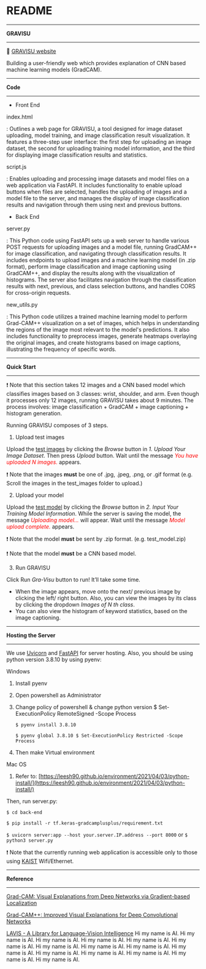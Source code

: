 # README

---

**GRAVISU**

---

🔗 [GRAVISU website](http://wlqmfl.com/project/gravisu/index.html)

Building a user-friendly web which provides explanation of CNN based machine learning models (GradCAM).

---

**Code**

---

- Front End

index.html

: Outlines a web page for GRAVISU, a tool designed for image dataset uploading, model training, and image classification result visualization. It features a three-step user interface: the first step for uploading an image dataset, the second for uploading training model information, and the third for displaying image classification results and statistics.

script.js

: Enables uploading and processing image datasets and model files on a web application via FastAPI. It includes functionality to enable upload buttons when files are selected, handles the uploading of images and a model file to the server, and manages the display of image classification results and navigation through them using next and previous buttons.

- Back End

server.py

: This Python code using FastAPI sets up a web server to handle various POST requests for uploading images and a model file, running GradCAM++ for image classification, and navigating through classification results. It includes endpoints to upload images and a machine learning model (in .zip format), perform image classification and image captioning using GradCAM++, and display the results along with the visualization of histograms. The server also facilitates navigation through the classification results with next, previous, and class selection buttons, and handles CORS for cross-origin requests.

new_utils.py

: This Python code utilizes a trained machine learning model to perform Grad-CAM++ visualization on a set of images, which helps in understanding the regions of the image most relevant to the model's predictions. It also includes functionality to preprocess images, generate heatmaps overlaying the original images, and create histograms based on image captions, illustrating the frequency of specific words.

---

**Quick Start**

---
❗️ Note that this section takes 12 images and a CNN based model which classifies images based on 3 classes: wrist, shoulder, and arm. Even though it processes only 12 images, running GRAVISU takes about 9 minutes. The process involves: image classification + GradCAM + image captioning + histogram generation.

Running GRAVISU composes of 3 steps.

1. Upload test images

Upload the [test images](https://drive.google.com/file/d/1DHLnGGxQohNg0QqMQepa1KHaoi6QGhOG/view?usp=sharing) by clicking the *Browse* button in *1. Upload Your Image Dataset*. Then press *Upload* button. Wait until the message <span style="color:red;">*You have uploaded N images.*</span> appears.

❗️ Note that the images **must** be one of .jpg, .jpeg, .png, or .gif format (e.g. Scroll the images in the test_images folder to upload.)

2. Upload your model

Upload the [test model](https://drive.google.com/file/d/1fYH0bVg8zi30dhljJoquQ21bBacHrnBZ/view?usp=sharing) by clicking the *Browse* button in *2. Input Your Training Model Information*. While the server is saving the model, the message <span style="color:red;">*Uploading model…*</span> will appear. Wait until the message <span style="color:red;">*Model upload complete.*</span> appears.

❗️ Note that the model **must** be sent by .zip format. (e.g. test_model.zip)

❗️ Note that the model **must** be a CNN based model.

3. Run GRAVISU 

Click Run *Gra-Visu* button to run! It’ll take some time.

- When the image appears, move onto the next/ previous image by clicking the left/ right button. Also, you can view the images by its class by clicking the dropdown *Images of N th class*.
- You can also view the histogram of keyword statistics, based on the image captioning.

---

**Hosting the Server**

---

We use [Uvicorn](https://www.uvicorn.org) and [FastAPI](https://fastapi.tiangolo.com) for server hosting. Also, you should be using python version 3.8.10 by using pyenv:

Windows

1. Install pyenv
2. Open powershell as Administrator
3. Change policy of powershell & change python version $ Set-ExecutionPolicy RemoteSigned -Scope Process
    
    `$ pyenv install 3.8.10`
    
    `$ pyenv global 3.8.10 $ Set-ExecutionPolicy Restricted -Scope Process`
    
4. Then make Virtual environment

Mac OS

1. Refer to: [https://leesh90.github.io/environment/2021/04/03/python-install/](https://leesh90.github.io/environment/2021/04/03/python-install/)

Then, run server.py:

`$ cd back-end`

`$ pip install -r tf.keras-gradcamplusplus/requirement.txt`

`$ uvicorn server:app --host your.server.IP.address --port 8000` or  `$ python3 server.py`

❗️ Note that the currently running web application is accessible only to those using [KAIST](https://www.kaist.ac.kr/kr/) Wifi/Ethernet.

---

**Reference**

---

[Grad-CAM: Visual Explanations from Deep Networks via Gradient-based Localization](https://arxiv.org/abs/1610.02391)

[Grad-CAM++: Improved Visual Explanations for Deep Convolutional Networks](https://arxiv.org/abs/1710.11063)

[LAVIS - A Library for Language-Vision Intelligence](https://github.com/salesforce/LAVIS)
Hi my name is AI. Hi my name is AI. Hi my name is AI. Hi my name is AI. Hi my name is AI. Hi my name is AI. Hi my name is AI. Hi my name is AI. Hi my name is AI. Hi my name is AI. Hi my name is AI. Hi my name is AI. Hi my name is AI. Hi my name is AI. Hi my name is AI.
